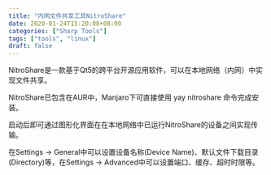 ```yaml
---
title: "内网文件共享工具NitroShare"
date: 2020-01-24T15:20:08+08:00
categories: ["Sharp Tools"]
tags: ["tools", "linux"]
draft: false
---
```


NitroShare是一款基于Qt5的跨平台开源应用软件，可以在本地网络（内网）中实现文件共享。    
    

NitroShare已包含在AUR中，Manjaro下可直接使用 yay nitroshare 命令完成安装。   
    

启动后即可通过图形化界面在在本地网络中已运行NitroShare的设备之间实现传输。   
    

在Settings -> General中可以设置设备名称(Device Name)、默认文件下载目录(Directory)等，在Settings -> Advanced中可以设置端口、缓存、超时时限等。    
